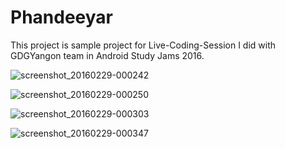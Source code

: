 # Phandeeyar
This project is sample project for Live-Coding-Session I did with GDGYangon team in Android Study Jams 2016.

![screenshot_20160229-000242](https://cloud.githubusercontent.com/assets/2491168/13380763/852d5c76-de78-11e5-8eaf-4cabd9e05323.png)

![screenshot_20160229-000250](https://cloud.githubusercontent.com/assets/2491168/13380764/8597301a-de78-11e5-8e8a-681c6d665932.png)

![screenshot_20160229-000303](https://cloud.githubusercontent.com/assets/2491168/13380765/85bf9a0a-de78-11e5-89bc-55202272c386.png)

![screenshot_20160229-000347](https://cloud.githubusercontent.com/assets/2491168/13380766/85e74af0-de78-11e5-9ec7-c3737bfaa696.png)
